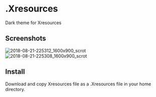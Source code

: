 # .Xresources
Dark theme for Xresources

## Screenshots
![2018-08-21-225312_1600x900_scrot](https://user-images.githubusercontent.com/2269864/44477900-0810c280-a60a-11e8-8104-35983cbab27f.png)
![2018-08-21-225308_1600x900_scrot](https://user-images.githubusercontent.com/2269864/44477899-0810c280-a60a-11e8-8e16-ff96a9ecc2c1.png)

## Install
Download and copy Xresources file as a .Xresources file in your home directory.
